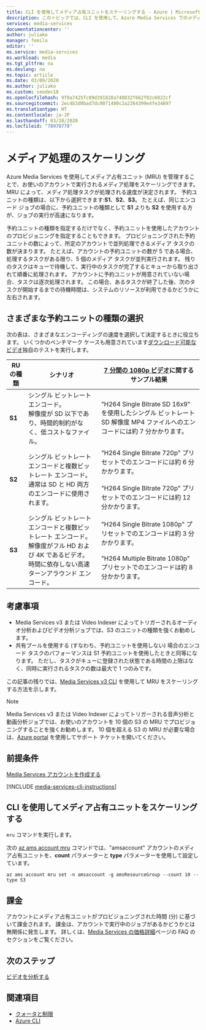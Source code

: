 ```yaml
---
title: CLI を使用してメディア占有ユニットをスケーリングする - Azure | Microsoft Docs
description: このトピックでは、CLI を使用して、Azure Media Services でのメディア処理をスケーリングする方法について説明します。
services: media-services
documentationcenter: ''
author: juliako
manager: femila
editor: ''
ms.service: media-services
ms.workload: media
ms.tgt_pltfrm: na
ms.devlang: na
ms.topic: article
ms.date: 03/09/2020
ms.author: juliako
ms.custom: seodec18
ms.openlocfilehash: 9f0a7425fc09d391828a748832f662f02c6022cf
ms.sourcegitcommit: 2ec4b3d0bad7dc0071400c2a2264399e4fe34897
ms.translationtype: HT
ms.contentlocale: ja-JP
ms.lasthandoff: 03/28/2020
ms.locfileid: "78970778"
---
```

# <a name="scaling-media-processing"></a>メディア処理のスケーリング

Azure Media Services を使用してメディア占有ユニット (MRU) を管理することで、お使いのアカウントで実行されるメディア処理をスケーリングできます。 MRU によって、メディア処理タスクが処理される速度が決定されます。 予約ユニットの種類は、以下から選択できます:**S1**、**S2**、**S3**。 たとえば、同じエンコード ジョブの場合に、予約ユニットの種類として **S1** よりも **S2** を使用する方が、ジョブの実行が高速になります。 

予約ユニットの種類を指定するだけでなく、予約ユニットを使用したアカウントのプロビジョニングを指定することもできます。 プロビジョニングされた予約ユニットの数によって、所定のアカウントで並列処理できるメディア タスクの数が決まります。 たとえば、アカウントの予約ユニットの数が 5 である場合、処理するタスクがある限り、5 個のメディア タスクが並列実行されます。 残りのタスクはキューで待機して、実行中のタスクが完了するとキューから取り出されて順番に処理されます。 アカウントに予約ユニットが用意されていない場合、タスクは逐次処理されます。 この場合、あるタスクが終了した後、次のタスクが開始するまでの待機時間は、システムのリソースが利用できるかどうかに左右されます。

## <a name="choosing-between-different-reserved-unit-types"></a>さまざまな予約ユニットの種類の選択

次の表は、さまざまなエンコーディングの速度を選択して決定するときに役立ちます。 いくつかのベンチマーク ケースも用意されています[ダウンロード可能なビデオ](https://nimbuspmteam.blob.core.windows.net/asset-46f1f723-5d76-477e-a153-3fd0f9f90f73/SeattlePikePlaceMarket_7min.ts?sv=2015-07-08&sr=c&si=013ab6a6-5ebf-431e-8243-9983a6b5b01c&sig=YCgEB8DxYKK%2B8W9LnBykzm1ZRUTwQAAH9QFUGw%2BIWuc%3D&se=2118-09-21T19%3A28%3A57Z)独自のテストを実行します。

|RU の種類|シナリオ|[7 分間の 1080p ビデオ](https://nimbuspmteam.blob.core.windows.net/asset-46f1f723-5d76-477e-a153-3fd0f9f90f73/SeattlePikePlaceMarket_7min.ts?sv=2015-07-08&sr=c&si=013ab6a6-5ebf-431e-8243-9983a6b5b01c&sig=YCgEB8DxYKK%2B8W9LnBykzm1ZRUTwQAAH9QFUGw%2BIWuc%3D&se=2118-09-21T19%3A28%3A57Z)に関するサンプル結果|
|---|---|---|
| **S1**|シングル ビットレート エンコード。 <br/>解像度が SD 以下であり、時間的制約がなく、低コストなファイル。|"H264 Single Bitrate SD 16x9" を使用したシングル ビットレート SD 解像度 MP4 ファイルへのエンコードには約 7 分かかります。|
| **S2**|シングル ビットレート エンコードと複数ビットレート エンコード。<br/>通常は SD と HD 両方のエンコードに使用されます。|"H264 Single Bitrate 720p" プリセットでのエンコードには約 6 分かかります。<br/><br/>"H264 Single Bitrate 720p" プリセットでのエンコードには約 12 分かかります。|
| **S3**|シングル ビットレート エンコードと複数ビットレート エンコード。<br/>解像度がフル HD および 4K であるビデオ。 時間に依存しない高速ターンアラウンド エンコード。|"H264 Single Bitrate 1080p" プリセットでのエンコードは約 3 分かかります。<br/><br/>"H264 Multiple Bitrate 1080p" プリセットでのエンコードは約 8 分かかります。|

## <a name="considerations"></a>考慮事項

* Media Services v3 または Video Indexer によってトリガーされるオーディオ分析およびビデオ分析ジョブでは、S3 のユニットの種類を強くお勧めします。
* 共有プールを使用する (すなわち、予約ユニットを使用しない) 場合のエンコード タスクのパフォーマンスは S1 予約ユニットを使用したときと同等になります。 ただし、タスクがキューに登録された状態である時間の上限はなく、同時に実行されるタスクの数は最大で 1 つのみです。

この記事の残りでは、[Media Services v3 CLI](https://aka.ms/ams-v3-cli-ref) を使用して MRU をスケーリングする方法を示します。

> [!NOTE]
> Media Services v3 または Video Indexer によってトリガーされる音声分析と動画分析ジョブでは、お使いのアカウントを 10 個の S3 の MRU でプロビジョニングすることを強くお勧めします。 10 個を超える S3 の MRU が必要な場合は、[Azure portal](https://portal.azure.com/) を使用してサポート チケットを開いてください。

## <a name="prerequisites"></a>前提条件 

[Media Services アカウントを作成する](create-account-cli-how-to.md)

[!INCLUDE [media-services-cli-instructions](../../../includes/media-services-cli-instructions.md)]

## <a name="scale-media-reserved-units-with-cli"></a>CLI を使用してメディア占有ユニットをスケーリングする

`mru` コマンドを実行します。

次の [az ams account mru](https://docs.microsoft.com/cli/azure/ams/account/mru?view=azure-cli-latest) コマンドでは、"amsaccount" アカウントのメディア占有ユニットを、**count** パラメーターと **type** パラメーターを使用して設定しています。

```azurecli
az ams account mru set -n amsaccount -g amsResourceGroup --count 10 --type S3
```

## <a name="billing"></a>課金

アカウントにメディア占有ユニットがプロビジョニングされた時間 (分) に基づいて課金されます。 課金は、アカウントで実行中のジョブがあるかどうかとは無関係に発生します。 詳しくは、[Media Services の価格詳細](https://azure.microsoft.com/pricing/details/media-services/)ページの FAQ のセクションをご覧ください。   

## <a name="next-step"></a>次のステップ

[ビデオを分析する](analyze-videos-tutorial-with-api.md) 

## <a name="see-also"></a>関連項目

* [クォータと制限](limits-quotas-constraints.md)
* [Azure CLI](https://docs.microsoft.com/cli/azure/ams?view=azure-cli-latest)
